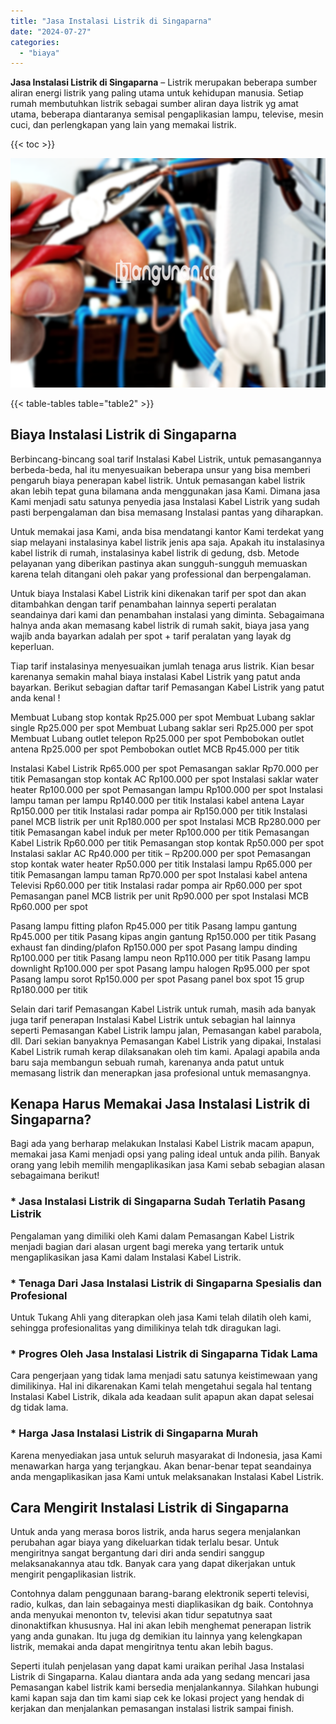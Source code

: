```yaml
---
title: "Jasa Instalasi Listrik di Singaparna"
date: "2024-07-27"
categories: 
  - "biaya"
---
```


**Jasa Instalasi Listrik di Singaparna** – Listrik merupakan beberapa sumber aliran energi listrik yang paling utama untuk kehidupan manusia. Setiap rumah membutuhkan listrik sebagai sumber aliran daya listrik yg amat utama, beberapa diantaranya semisal pengaplikasian lampu, televise, mesin cuci, dan perlengkapan yang lain yang memakai listrik.

{{< toc >}}

![Jasa Instalasi Listrik di Singaparna](/images/instalasi-listrik-murah44.png)

{{< table-tables table="table2" >}}

## Biaya Instalasi Listrik di Singaparna

Berbincang-bincang soal tarif Instalasi Kabel Listrik, untuk pemasangannya berbeda-beda, hal itu menyesuaikan beberapa unsur yang bisa memberi pengaruh biaya penerapan kabel listrik. Untuk pemasangan kabel listrik akan lebih tepat guna bilamana anda menggunakan jasa Kami. Dimana jasa Kami menjadi satu satunya penyedia jasa Instalasi Kabel Listrik yang sudah pasti berpengalaman dan bisa memasang Instalasi pantas yang diharapkan.

Untuk memakai jasa Kami, anda bisa mendatangi kantor Kami terdekat yang siap melayani instalasinya kabel listrik jenis apa saja. Apakah itu instalasinya kabel listrik di rumah, instalasinya kabel listrik di gedung, dsb. Metode pelayanan yang diberikan pastinya akan sungguh-sungguh memuaskan karena telah ditangani oleh pakar yang professional dan berpengalaman.

Untuk biaya Instalasi Kabel Listrik kini dikenakan tarif per spot dan akan ditambahkan dengan tarif penambahan lainnya seperti peralatan seandainya dari kami dan penambahan instalasi yang diminta. Sebagaimana halnya anda akan memasang kabel listrik di rumah sakit, biaya jasa yang wajib anda bayarkan adalah per spot + tarif peralatan yang layak dg keperluan.

Tiap tarif instalasinya menyesuaikan jumlah tenaga arus listrik. Kian besar karenanya semakin mahal biaya instalasi Kabel Listrik yang patut anda bayarkan. Berikut sebagian daftar tarif Pemasangan Kabel Listrik yang patut anda kenal !

Membuat Lubang stop kontak Rp25.000 per spot Membuat Lubang saklar single Rp25.000 per spot Membuat Lubang saklar seri Rp25.000 per spot Membuat Lubang outlet telepon Rp25.000 per spot Pembobokan outlet antena Rp25.000 per spot Pembobokan outlet MCB Rp45.000 per titik

Instalasi Kabel Listrik Rp65.000 per spot Pemasangan saklar Rp70.000 per titik Pemasangan stop kontak AC Rp100.000 per spot Instalasi saklar water heater Rp100.000 per spot Pemasangan lampu Rp100.000 per spot Instalasi lampu taman per lampu Rp140.000 per titik Instalasi kabel antena Layar Rp150.000 per titik Instalasi radar pompa air Rp150.000 per titik Instalasi panel MCB listrik per unit Rp180.000 per spot Instalasi MCB Rp280.000 per titik Pemasangan kabel induk per meter Rp100.000 per titik Pemasangan Kabel Listrik Rp60.000 per titik Pemasangan stop kontak Rp50.000 per spot Instalasi saklar AC Rp40.000 per titik – Rp200.000 per spot Pemasangan stop kontak water heater Rp50.000 per titik Instalasi lampu Rp65.000 per titik Pemasangan lampu taman Rp70.000 per spot Instalasi kabel antena Televisi Rp60.000 per titik Instalasi radar pompa air Rp60.000 per spot Pemasangan panel MCB listrik per unit Rp90.000 per spot Instalasi MCB Rp60.000 per spot

Pasang lampu fitting plafon Rp45.000 per titik Pasang lampu gantung Rp45.000 per titik Pasang kipas angin gantung Rp150.000 per titik Pasang exhaust fan dinding/plafon Rp150.000 per spot Pasang lampu dinding Rp100.000 per titik Pasang lampu neon Rp110.000 per titik Pasang lampu downlight Rp100.000 per spot Pasang lampu halogen Rp95.000 per spot Pasang lampu sorot Rp150.000 per spot Pasang panel box spot 15 grup Rp180.000 per titik

Selain dari tarif Pemasangan Kabel Listrik untuk rumah, masih ada banyak juga tarif penerapan Instalasi Kabel Listrik untuk sebagian hal lainnya seperti Pemasangan Kabel Listrik lampu jalan, Pemasangan kabel parabola, dll. Dari sekian banyaknya Pemasangan Kabel Listrik yang dipakai, Instalasi Kabel Listrik rumah kerap dilaksanakan oleh tim kami. Apalagi apabila anda baru saja membangun sebuah rumah, karenanya anda patut untuk memasang listrik dan menerapkan jasa profesional untuk memasangnya.

## Kenapa Harus Memakai Jasa Instalasi Listrik di Singaparna?

Bagi ada yang berharap melakukan Instalasi Kabel Listrik macam apapun, memakai jasa Kami menjadi opsi yang paling ideal untuk anda pilih. Banyak orang yang lebih memilih mengaplikasikan jasa Kami sebab sebagian alasan sebagaimana berikut!

### \* Jasa Instalasi Listrik di Singaparna Sudah Terlatih Pasang Listrik

Pengalaman yang dimiliki oleh Kami dalam Pemasangan Kabel Listrik menjadi bagian dari alasan urgent bagi mereka yang tertarik untuk mengaplikasikan jasa Kami dalam Instalasi Kabel Listrik.

### \* Tenaga Dari Jasa Instalasi Listrik di Singaparna Spesialis dan Profesional

Untuk Tukang Ahli yang diterapkan oleh jasa Kami telah dilatih oleh kami, sehingga profesionalitas yang dimilikinya telah tdk diragukan lagi.

### \* Progres Oleh Jasa Instalasi Listrik di Singaparna Tidak Lama

Cara pengerjaan yang tidak lama menjadi satu satunya keistimewaan yang dimilikinya. Hal ini dikarenakan Kami telah mengetahui segala hal tentang Instalasi Kabel Listrik, dikala ada keadaan sulit apapun akan dapat selesai dg tidak lama.

### \* Harga Jasa Instalasi Listrik di Singaparna Murah

Karena menyediakan jasa untuk seluruh masyarakat di Indonesia, jasa Kami menawarkan harga yang terjangkau. Akan benar-benar tepat seandainya anda mengaplikasikan jasa Kami untuk melaksanakan Instalasi Kabel Listrik.

## Cara Mengirit Instalasi Listrik di Singaparna


Untuk anda yang merasa boros listrik, anda harus segera menjalankan perubahan agar biaya yang dikeluarkan tidak terlalu besar. Untuk mengiritnya sangat bergantung dari diri anda sendiri sanggup melaksanakannya atau tdk. Banyak cara yang dapat dikerjakan untuk mengirit pengaplikasian listrik.

Contohnya dalam penggunaan barang-barang elektronik seperti televisi, radio, kulkas, dan lain sebagainya mesti diaplikasikan dg baik. Contohnya anda menyukai menonton tv, televisi akan tidur sepatutnya saat dinonaktifkan khususnya. Hal ini akan lebih menghemat penerapan listrik yang anda gunakan. Itu juga dg demikian itu lainnya yang kelengkapan listrik, memakai anda dapat mengiritnya tentu akan lebih bagus.

Seperti itulah penjelasan yang dapat kami uraikan perihal Jasa Instalasi Listrik di Singaparna. Kalau diantara anda ada yang sedang mencari jasa Pemasangan kabel listrik kami bersedia menjalankannya. Silahkan hubungi kami kapan saja dan tim kami siap cek ke lokasi project yang hendak di kerjakan dan menjalankan pemasangan instalasi listrik sampai finish.
